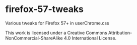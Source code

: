 # firefox-57-tweaks
Various tweaks for Firefox 57+ in userChrome.css

This work is licensed under a Creative Commons Attribution-NonCommercial-ShareAlike 4.0 International License.
